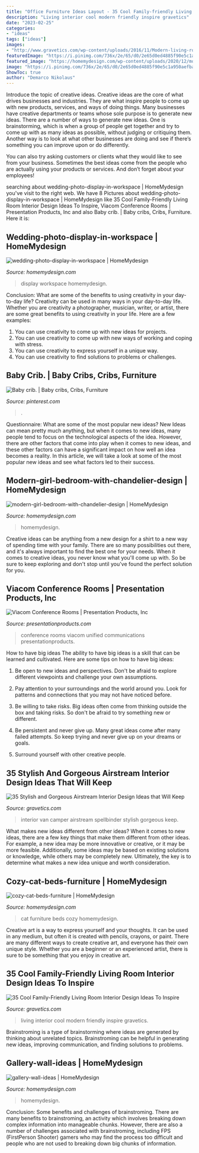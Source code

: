 ```yaml
---
title: "Office Furniture Ideas Layout - 35 Cool Family-friendly Living Room Interior Design Ideas To Inspire"
description: "Living interior cool modern friendly inspire gravetics"
date: "2023-02-25"
categories:
- "ideas"
tags: ["ideas"]
images:
- "http://www.gravetics.com/wp-content/uploads/2016/11/Modern-living-room-ideas.jpg"
featuredImage: "https://i.pinimg.com/736x/2e/65/d0/2e65d0ed4885f90e5c1a950aefba60b5.jpg"
featured_image: "https://homemydesign.com/wp-content/uploads/2020/12/modern-girl-bedroom-with-chandelier-design.jpg"
image: "https://i.pinimg.com/736x/2e/65/d0/2e65d0ed4885f90e5c1a950aefba60b5.jpg"
ShowToc: true
author: "Demarco Nikolaus"
---
```



Introduce the topic of creative ideas.
Creative ideas are the core of what drives businesses and industries. They are what inspire people to come up with new products, services, and ways of doing things. Many businesses have creative departments or teams whose sole purpose is to generate new ideas.
There are a number of ways to generate new ideas. One is brainstorming, which is when a group of people get together and try to come up with as many ideas as possible, without judging or critiquing them. Another way is to look at what other businesses are doing and see if there’s something you can improve upon or do differently.

You can also try asking customers or clients what they would like to see from your business. Sometimes the best ideas come from the people who are actually using your products or services. And don’t forget about your employees!

	

		
searching about wedding-photo-display-in-workspace | HomeMydesign you've visit to the right web. We have 8 Pictures about wedding-photo-display-in-workspace | HomeMydesign like 35 Cool Family-Friendly Living Room Interior Design Ideas To Inspire, Viacom Conference Rooms | Presentation Products, Inc and also Baby crib. | Baby cribs, Cribs, Furniture. Here it is:
		
    
## Wedding-photo-display-in-workspace | HomeMydesign

<img loading=lazy src="https://homemydesign.com/wp-content/uploads/2016/03/wedding-photo-display-in-workspace.jpg" onerror="this.onerror=null;this.src='https://tse4.mm.bing.net/th?id=OIP.eYLPzxb1YuZaTGfYdThGsgHaLm&amp;pid=15.1';" alt="wedding-photo-display-in-workspace | HomeMydesign">

_Source: homemydesign.com_

>display workspace homemydesign. 

	

Conclusion: What are some of the benefits to using creativity in your day-to-day life?
Creativity can be used in many ways in your day-to-day life. Whether you are creativity a photographer, musician, writer, or artist, there are some great benefits to using creativity in your life. Here are a few examples:
1. You can use creativity to come up with new ideas for projects.
2. You can use creativity to come up with new ways of working and coping with stress.
3. You can use creativity to express yourself in a unique way.
4. You can use creativity to find solutions to problems or challenges.

    
## Baby Crib. | Baby Cribs, Cribs, Furniture

<img loading=lazy src="https://i.pinimg.com/736x/2e/65/d0/2e65d0ed4885f90e5c1a950aefba60b5.jpg" onerror="this.onerror=null;this.src='https://tse3.mm.bing.net/th?id=OIP.IjiI1cGmGCE6PwUd9o7IXAHaJ3&amp;pid=15.1';" alt="Baby crib. | Baby cribs, Cribs, Furniture">

_Source: pinterest.com_

>. 

	

Questionnaire: What are some of the most popular new ideas?
New Ideas can mean pretty much anything, but when it comes to new ideas, many people tend to focus on the technological aspects of the idea. However, there are other factors that come into play when it comes to new ideas, and these other factors can have a significant impact on how well an idea becomes a reality. In this article, we will take a look at some of the most popular new ideas and see what factors led to their success.

    
## Modern-girl-bedroom-with-chandelier-design | HomeMydesign

<img loading=lazy src="https://homemydesign.com/wp-content/uploads/2020/12/modern-girl-bedroom-with-chandelier-design.jpg" onerror="this.onerror=null;this.src='https://tse1.mm.bing.net/th?id=OIP.H9fYfi5-LKGzLxBSyGZBhQHaLG&amp;pid=15.1';" alt="modern-girl-bedroom-with-chandelier-design | HomeMydesign">

_Source: homemydesign.com_

>homemydesign. 

	

Creative ideas can be anything from a new design for a shirt to a new way of spending time with your family. There are so many possibilities out there, and it's always important to find the best one for your needs. When it comes to creative ideas, you never know what you'll come up with. So be sure to keep exploring and don't stop until you've found the perfect solution for you.

    
## Viacom Conference Rooms | Presentation Products, Inc

<img loading=lazy src="https://www.presentationproducts.com/wp-content/uploads/2014/03/Small-Conference-Room-2.jpg" onerror="this.onerror=null;this.src='https://tse3.mm.bing.net/th?id=OIP.jdz5xyLhdnIy2gASdmgLlwHaE7&amp;pid=15.1';" alt="Viacom Conference Rooms | Presentation Products, Inc">

_Source: presentationproducts.com_

>conference rooms viacom unified communications presentationproducts. 

	

How to have big ideas
The ability to have big ideas is a skill that can be learned and cultivated. Here are some tips on how to have big ideas:
1. Be open to new ideas and perspectives. Don't be afraid to explore different viewpoints and challenge your own assumptions.

2. Pay attention to your surroundings and the world around you. Look for patterns and connections that you may not have noticed before.

3. Be willing to take risks. Big ideas often come from thinking outside the box and taking risks. So don't be afraid to try something new or different.

4. Be persistent and never give up. Many great ideas come after many failed attempts. So keep trying and never give up on your dreams or goals.

5. Surround yourself with other creative people.

    
## 35 Stylish And Gorgeous Airstream Interior Design Ideas That Will Keep

<img loading=lazy src="https://www.gravetics.com/wp-content/uploads/2017/08/Design-Ideas-for-Camper-Van.jpg" onerror="this.onerror=null;this.src='https://tse4.mm.bing.net/th?id=OIP.KOQhNcaCe3tRm1_ASQwgoAHaLH&amp;pid=15.1';" alt="35 Stylish and Gorgeous Airstream Interior Design Ideas that Will Keep">

_Source: gravetics.com_

>interior van camper airstream spellbinder stylish gorgeous keep. 

	

What makes new ideas different from other ideas?
When it comes to new ideas, there are a few key things that make them different from other ideas. For example, a new idea may be more innovative or creative, or it may be more feasible. Additionally, some ideas may be based on existing solutions or knowledge, while others may be completely new. Ultimately, the key is to determine what makes a new idea unique and worth consideration.

    
## Cozy-cat-beds-furniture | HomeMydesign

<img loading=lazy src="https://homemydesign.com/wp-content/uploads/2015/04/cozy-cat-beds-furniture.jpg" onerror="this.onerror=null;this.src='https://tse2.mm.bing.net/th?id=OIP.Q2tFYhJJWXeAmfV1pGRxRwHaKO&amp;pid=15.1';" alt="cozy-cat-beds-furniture | HomeMydesign">

_Source: homemydesign.com_

>cat furniture beds cozy homemydesign. 

	

Creative art is a way to express yourself and your thoughts. It can be used in any medium, but often it is created with pencils, crayons, or paint. There are many different ways to create creative art, and everyone has their own unique style. Whether you are a beginner or an experienced artist, there is sure to be something that you enjoy in creative art.

    
## 35 Cool Family-Friendly Living Room Interior Design Ideas To Inspire

<img loading=lazy src="http://www.gravetics.com/wp-content/uploads/2016/11/Modern-living-room-ideas.jpg" onerror="this.onerror=null;this.src='https://tse4.mm.bing.net/th?id=OIP.1guBzI1aHKvMxA0QCH5GzQHaLE&amp;pid=15.1';" alt="35 Cool Family-Friendly Living Room Interior Design Ideas To Inspire">

_Source: gravetics.com_

>living interior cool modern friendly inspire gravetics. 

	

Brainstroming is a type of brainstorming where ideas are generated by thinking about unrelated topics. Brainstroming can be helpful in generating new ideas, improving communication, and finding solutions to problems.

    
## Gallery-wall-ideas | HomeMydesign

<img loading=lazy src="https://homemydesign.com/wp-content/uploads/2014/02/gallery-wall-ideas.jpg" onerror="this.onerror=null;this.src='https://tse4.mm.bing.net/th?id=OIP.FPCqJx4xX9yQXvwrJOba2QHaJ4&amp;pid=15.1';" alt="gallery-wall-ideas | HomeMydesign">

_Source: homemydesign.com_

>homemydesign. 

	

Conclusion: Some benefits and challenges of brainstroming.
There are many benefits to brainstroming, an activity which involves breaking down complex information into manageable chunks. However, there are also a number of challenges associated with brainstroming, including FPS (FirstPerson Shooter) gamers who may find the process too difficult and people who are not used to breaking down big chunks of information.

